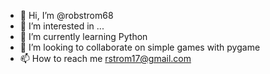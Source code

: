 - 👋 Hi, I’m @robstrom68
- 👀 I’m interested in ...
- 🌱 I’m currently learning Python
- 💞️ I’m looking to collaborate on simple games with pygame
- 📫 How to reach me rstrom17@gmail.com

<!---
robstrom68/robstrom68 is a ✨ special ✨ repository because its `README.md` (this file) appears on your GitHub profile.
You can click the Preview link to take a look at your changes.
--->
